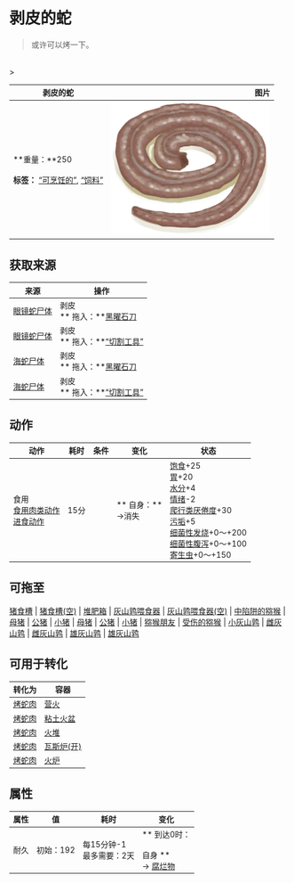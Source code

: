 # 剥皮的蛇  
> 或许可以烤一下。  
<br>  
>   
  
  剥皮的蛇  |   图片   
 ----  |  ----:   
 **重量：**250<br><br>**标签：**	[“可烹饪的”](tag_Cookable.md), [“饲料”](tag_Feed.md)  |  <img decoding="async" src="Sprite/SkinnedSnake.png" href="a.md" style="max-width:300px;max-height:300px;">   
  
## 获取来源  
来源  |  操作  
----  |  ----  
[眼镜蛇尸体](CobraDead.md)  |  剥皮<br>** 拖入：**[黑曜石刀](KnifeObsidian.md)  
[眼镜蛇尸体](CobraDead.md)  |  剥皮<br>** 拖入：**[“切割工具”](tag_Cutter.md)  
[海蛇尸体](SeaKraitDead.md)  |  剥皮<br>** 拖入：**[黑曜石刀](KnifeObsidian.md)  
[海蛇尸体](SeaKraitDead.md)  |  剥皮<br>** 拖入：**[“切割工具”](tag_Cutter.md)  
## 动作  
动作  |  耗时  |  条件  |  变化  |  状态  
----  |  ----  |  ----  |  ----  |  ----  
食用<br>[食用肉类动作](CarnivorousAction.md)<br>[进食动作](EatingAction.md)  |  15分  |    |  ** 自身：**<br>→消失  |  [饱食](Satiation.md)+25<br>[胃](Stomach.md)+20<br>[水分](Hydration.md)+4<br>[情绪](Morale.md)-2<br>[爬行类厌倦度](SaturationReptile.md)+30<br>[污垢](Filth.md)+5<br>[细菌性发烧](BacteriaFever.md)+0～+200<br>[细菌性腹泻](BacteriaDiarrhoea.md)+0～+100<br>[寄生虫](Parasites.md)+0～+150  
## 可拖至  
[猪食槽](BoarFeeder.md) | [猪食槽(空)](BoarFeederEmpty.md) | [堆肥箱](CompostBin.md) | [灰山鹑喂食器](PartridgeFeeder.md) | [灰山鹑喂食器(空)](PartridgeFeederEmpty.md) | [中陷阱的猕猴](CageTrapMacaque.md) | [母猪](BoarEnclosureFemale.md) | [公猪](BoarEnclosureMale.md) | [小猪](BoarEnclosurePiglet.md) | [母猪](BoarTiedFemale.md) | [公猪](BoarTiedMale.md) | [小猪](BoarTiedPiglet.md) | [猕猴朋友](MacaqueFriend.md) | [受伤的猕猴](MacaqueWounded.md) | [小灰山鹑](PartridgeChick.md) | [雌灰山鹑](PartridgeFemaleEnclosure.md) | [雌灰山鹑](PartridgeFemaleLive.md) | [雄灰山鹑](PartridgeMaleEnclosure.md) | [雄灰山鹑](PartridgeMaleLive.md)  
## 可用于转化  
转化为  |  容器  
----  |  ----  
[烤蛇肉](SnakeCooked.md)  |  [营火](Campfire.md)  
[烤蛇肉](SnakeCooked.md)  |  [粘土火盆](ClayFirePit.md)  
[烤蛇肉](SnakeCooked.md)  |  [火堆](Fire.md)  
[烤蛇肉](SnakeCooked.md)  |  [瓦斯炉(开)](GasCookerOn.md)  
[烤蛇肉](SnakeCooked.md)  |  [火炉](Stove.md)  
## 属性   
属性  |  值  |  耗时  |  变化  
----  |  ----  |  ----  |  ----  
耐久  |  初始：192  |  每15分钟-1<br>最多需要：2天  |  ** 到达0时： **<br><br>** 自身 **<br>→ [腐烂物](RottenRemains.md)  


<script>document.title="剥皮的蛇 - 卡牌生存百科 Card Survival Wiki";</script>